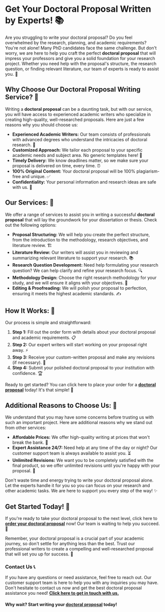 # Get Your Doctoral Proposal Written by Experts! 📚

Are you struggling to write your doctoral proposal? Do you feel overwhelmed by the research, planning, and academic requirements? You're not alone! Many PhD candidates face the same challenge. But don't worry, we are here to help you craft the perfect **doctoral proposal** that will impress your professors and give you a solid foundation for your research project. Whether you need help with the proposal's structure, the research question, or finding relevant literature, our team of experts is ready to assist you. 📑

## Why Choose Our Doctoral Proposal Writing Service? 🤔

Writing a **doctoral proposal** can be a daunting task, but with our service, you will have access to experienced academic writers who specialize in creating high-quality, well-researched proposals. Here are just a few reasons why you should choose us:

- **Experienced Academic Writers:** Our team consists of professionals with advanced degrees who understand the intricacies of doctoral research. 📖
- **Customized Approach:** We tailor each proposal to your specific academic needs and subject area. No generic templates here! 🎯
- **Timely Delivery:** We know deadlines matter, so we make sure your proposal is delivered on time, every time. ⏰
- **100% Original Content:** Your doctoral proposal will be 100% plagiarism-free and unique. ✅
- **Confidentiality:** Your personal information and research ideas are safe with us. 🔐

## Our Services: 📃

We offer a range of services to assist you in writing a successful **doctoral proposal** that will lay the groundwork for your dissertation or thesis. Check out the following options:

- **Proposal Structuring:** We will help you create the perfect structure, from the introduction to the methodology, research objectives, and literature review. 🏗️
- **Literature Review:** Our writers will assist you in reviewing and summarizing relevant literature to support your research. 📚
- **Research Question Development:** Need help formulating your research question? We can help clarify and refine your research focus. 🔍
- **Methodology Design:** Choose the right research methodology for your study, and we will ensure it aligns with your objectives. 🔬
- **Editing & Proofreading:** We will polish your proposal to perfection, ensuring it meets the highest academic standards. ✍️

## How It Works: 📅

Our process is simple and straightforward:

1. **Step 1:** Fill out the order form with details about your doctoral proposal and academic requirements. 📋
2. **Step 2:** Our expert writers will start working on your proposal right away. ⚡
3. **Step 3:** Receive your custom-written proposal and make any revisions (if necessary). 🔄
4. **Step 4:** Submit your polished doctoral proposal to your institution with confidence. 🏆

Ready to get started? You can click here to place your order for a [**doctoral proposal**](https://tinyurl.com/topessay?keyword=doctoral+proposal) today! It's that simple! 🚀

## Additional Reasons to Choose Us: 🌟

We understand that you may have some concerns before trusting us with such an important project. Here are additional reasons why we stand out from other services:

- **Affordable Prices:** We offer high-quality writing at prices that won't break the bank. 💸
- **Expert Assistance 24/7:** Need help at any time of the day or night? Our customer support team is always available to assist you. ⏳
- **Unlimited Revisions:** We want you to be completely satisfied with the final product, so we offer unlimited revisions until you're happy with your proposal. 🔄

Don't waste time and energy trying to write your doctoral proposal alone. Let the experts handle it for you so you can focus on your research and other academic tasks. We are here to support you every step of the way! ✨

## Get Started Today! 🌟

If you're ready to take your doctoral proposal to the next level, click here to [**order your doctoral proposal**](https://tinyurl.com/topessay?keyword=doctoral+proposal) now! Our team is waiting to help you succeed. 🌱

Remember, your doctoral proposal is a crucial part of your academic journey, so don't settle for anything less than the best. Trust our professional writers to create a compelling and well-researched proposal that will set you up for success. 💪

### Contact Us 📞

If you have any questions or need assistance, feel free to reach out. Our customer support team is here to help you with any inquiries you may have. Don't hesitate to contact us now and get the best doctoral proposal assistance you need! [**Click here to get in touch with us.**](https://tinyurl.com/topessay?keyword=doctoral+proposal)

#### Why wait? Start writing your [**doctoral proposal**](https://tinyurl.com/topessay?keyword=doctoral+proposal) today!
